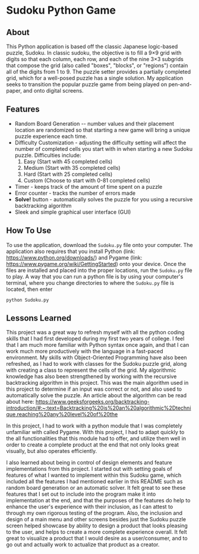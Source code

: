 # Sudoku Python Game
## About
This Python application is based off the classic Japanese logic-based puzzle, Sudoku.  In classic sudoku, the objective is to fill a 9×9 grid with digits so that each column, each row, and each of the nine 3×3 subgrids that compose the grid (also called "boxes", "blocks", or "regions") contain all of the digits from 1 to 9. The puzzle setter provides a partially completed grid, which for a well-posed puzzle has a single solution. My application seeks to transition the popular puzzle game from being played on pen-and-paper, and onto digital screens.

## Features
- Random Board Generation -- number values and their placement location are randomized so that starting a new game will bring a unique puzzle experience each time.
- Difficulty Customization - adjusting the difficulty setting will affect the number of completed cells you start with in when starting a new Sudoku puzzle. Difficulties include:
	1. Easy (Start with 45 completed cells)
	2. Medium (Start with 35 completed cells)
	3. Hard (Start with 25 completed cells)
	4. Custom (Choose to start with 0-81 completed cells)
- Timer - keeps track of the amount of time spent on a puzzle
- Error counter - tracks the number of errors made
- **Solve!** button - automatically solves the puzzle for you using a recursive backtracking algorithm
- Sleek and simple graphical user interface (GUI)

## How To Use
To use the application, download the `Sudoku.py` file onto your computer. The application also requires that you install Python (link: https://www.python.org/downloads/) and Pygame (link: https://www.pygame.org/wiki/GettingStarted) onto your device.
Once the files are installed and placed into the proper locations, run the `Sudoku.py` file to play. A way that you can run a python file is by using your computer's terminal, where you change directories to where the `Sudoku.py` file is located, then enter
```
python Sudoku.py
```

## Lessons Learned
This project was a great way to refresh myself with all the python coding skills that I had first developed during my first two years of college. I feel that I am much more familiar with Python syntax once again, and that I can work much more productively with the language in a fast-paced environment. My skills with Object-Oriented Programming have also been refreshed, as I had to work with classes for the Sudoku puzzle grid, along with creating a class to represent the cells of the grid. My algorithmic knowledge has also been strengthened by working with the recursive backtracking algorithm in this project. This was the main algorithm used in this project to determine if an input was correct or not, and also used to automatically solve the puzzle. An article about the algorithm can be read about here: https://www.geeksforgeeks.org/backtracking-introduction/#:~:text=Backtracking%20is%20an%20algorithmic%2Dtechnique,reaching%20any%20level%20of%20the

In this project, I had to work with a python module that I was completely unfamiliar with called Pygame. With this project, I had to adapt quickly to the all functionalities that this module had to offer, and utilize them well in order to create a complete product at the end that not only looks great visually, but also operates efficiently.
 
I also learned about being in control of design elements and feature implementations from this project. I started out with setting goals of features of what I wanted to implement within this Sudoku game, which included all the features I had mentioned earlier in this README such as random board generation or an automatic solver. It felt great to see these features that I set out to include into the program make it into implementation at the end, and that the purposes of the features do help to enhance the user's experience with their inclusion, as I can attest to through my own rigorous testing of the program. Also, the inclusion and design of a main menu and other screens besides just the Sudoku puzzle screen helped showcase by ability to design a product that looks pleasing to the user, and helps to create a more complete experience overall. It felt great to visualize a product that I would desire as a user/consumer, and to go out and actually work to actualize that product as a creator.
